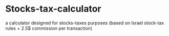 # Stocks-tax-calculator
a calculator designed for stocks-taxes purposes (based on Israel stock-tax rules + 2.5$ commission per transaction)
